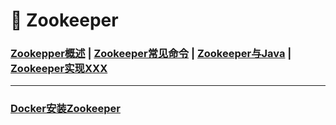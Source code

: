 # 🚥 Zookeeper

### [Zookepper概述](/Zookeeper/Zookepper概述)	|	[Zookeeper常见命令](/Zookeeper/Zookeeper常见命令)	|	[Zookeeper与Java](/Zookeeper/Zookeeper与Java)	|	[Zookeeper实现XXX](/Zookeeper/Zookeeper实现XXX)



------



### [Docker安装Zookeeper](/Zookeeper/Docker安装Zookeeper)	

